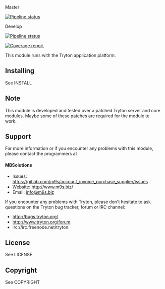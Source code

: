 Master

[![Pipeline status](https://gitlab.com/m9s/account_invoice_purchase_supplier/badges/master/pipeline.svg)](https://gitlab.com/m9s/account_invoice_purchase_supplier/commits/master)

Develop

[![Pipeline status](https://gitlab.com/m9s/account_invoice_purchase_supplier/badges/develop/pipeline.svg)](https://gitlab.com/m9s/account_invoice_purchase_supplier/commits/develop)

[![Coverage report](https://gitlab.com/m9s/account_invoice_purchase_supplier/badges/develop/coverage.svg)](http://m9s.gitlab.io/account_invoice_purchase_supplier)



This module runs with the Tryton application platform.

Installing
----------

See INSTALL

Note
----

This module is developed and tested over a patched Tryton server and
core modules. Maybe some of these patches are required for the module to work.

Support
-------

For more information or if you encounter any problems with this module,
please contact the programmers at

#### MBSolutions

   * Issues:   https://gitlab.com/m9s/account_invoice_purchase_supplier/issues
   * Website:  http://www.m9s.biz/
   * Email:    info@m9s.biz

If you encounter any problems with Tryton, please don't hesitate to ask
questions on the Tryton bug tracker, forum or IRC channel:

   * http://bugs.tryton.org/
   * http://www.tryton.org/forum
   * irc://irc.freenode.net/tryton

License
-------

See LICENSE

Copyright
---------

See COPYRIGHT

